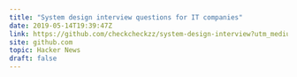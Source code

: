 ```yaml
---
title: "System design interview questions for IT companies"
date: 2019-05-14T19:39:47Z
link: https://github.com/checkcheckzz/system-design-interview?utm_medium=RSS&utm_source=hune
site: github.com
topic: Hacker News
draft: false
---
```

